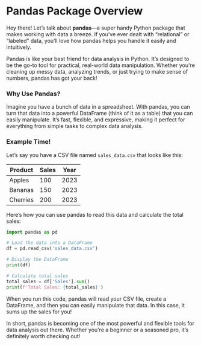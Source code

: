 # Pandas Package Overview

Hey there! Let’s talk about **pandas**—a super handy Python package that makes working with data a breeze. If you’ve ever dealt with “relational” or “labeled” data, you’ll love how pandas helps you handle it easily and intuitively.

Pandas is like your best friend for data analysis in Python. It’s designed to be the go-to tool for practical, real-world data manipulation. Whether you're cleaning up messy data, analyzing trends, or just trying to make sense of numbers, pandas has got your back!

### Why Use Pandas?

Imagine you have a bunch of data in a spreadsheet. With pandas, you can turn that data into a powerful DataFrame (think of it as a table) that you can easily manipulate. It’s fast, flexible, and expressive, making it perfect for everything from simple tasks to complex data analysis.

### Example Time!

Let’s say you have a CSV file named `sales_data.csv` that looks like this:

| Product | Sales | Year |
|---------|-------|------|
| Apples  | 100   | 2023 |
| Bananas | 150   | 2023 |
| Cherries| 200   | 2023 |

Here’s how you can use pandas to read this data and calculate the total sales:

```python
import pandas as pd

# Load the data into a DataFrame
df = pd.read_csv('sales_data.csv')

# Display the DataFrame
print(df)

# Calculate total sales
total_sales = df['Sales'].sum()
print(f'Total Sales: {total_sales}')
```

When you run this code, pandas will read your CSV file, create a DataFrame, and then you can easily manipulate that data. In this case, it sums up the sales for you!

In short, pandas is becoming one of the most powerful and flexible tools for data analysis out there. Whether you're a beginner or a seasoned pro, it’s definitely worth checking out!